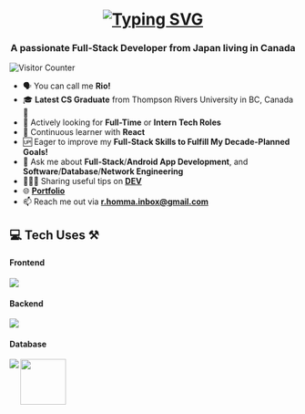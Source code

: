 <!-- INTRO -->
<h1 align="center">
  <a href="https://git.io/typing-svg">
    <img src="https://readme-typing-svg.herokuapp.com?font=Fira+Code&weight=500&size=35&duration=2000&pause=750&color=187FFF&center=true&vCenter=true&random=false&width=1000&lines=Hi+There!%F0%9F%91%8B+I'm+Ryoichi+Homma%E2%9A%BE;Your+Future+Favorite+Full-Stack+Developer%F0%9F%91%A8%F0%9F%8F%BB%E2%80%8D%F0%9F%92%BB" alt="Typing SVG" />
  </a>
</h1>


<!-- SUB INTRO -->
<h3 align="center">A passionate Full-Stack Developer from Japan living in Canada</h3>

![Visitor Counter](https://komarev.com/ghpvc/?username=your-github-username&color=blue&style=plastic&abbreviated=true)

- 🗣️ You can call me **Rio!**
- 🎓 **Latest CS Graduate** from Thompson Rivers University in BC, Canada🍁
- 💼 Actively looking for **Full-Time** or **Intern Tech Roles**
- 🌱 Continuous learner with **React**
- 🆙 Eager to improve my **Full-Stack Skills to Fulfill My Decade-Planned Goals!**
- 💬 Ask me about **Full-Stack**/**Android App Development**, and **Software**/**Database**/**Network Engineering**
- 👨🏻‍💻 Sharing useful tips on **[DEV](https://dev.to/ryoichihomma)**
- 🌐 **[Portfolio](https://ryoichihomma.me/)**
- 📫 Reach me out via **r.homma.inbox@gmail.com**


<!-- Tech -->
<h2>💻 Tech Uses ⚒️</h2>
  <h4>Frontend</h4>
  <img src="https://skillicons.dev/icons?i=react,javascript,html,css,figma"/>
  <h4>Backend</h4>
  <img src="https://skillicons.dev/icons?i=python,flask,java,androidstudio,c,cs"/>
  <h4>Database</h4>
  <img align="left" src="https://skillicons.dev/icons?i=mysql"/>
  <img align="left" width="80px" src="https://www.vectorlogo.zone/logos/oracle/oracle-ar21.svg">


